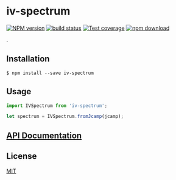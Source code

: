 # iv-spectrum

[![NPM version][npm-image]][npm-url]
[![build status][travis-image]][travis-url]
[![Test coverage][codecov-image]][codecov-url]
[![npm download][download-image]][download-url]

.

## Installation

`$ npm install --save iv-spectrum`

## Usage

```js
import IVSpectrum from 'iv-spectrum';

let spectrum = IVSpectrum.fromJcamp(jcamp);
```

## [API Documentation](https://cheminfo.github.io/iv-spectrum/)

## License

[MIT](./LICENSE)

[npm-image]: https://img.shields.io/npm/v/iv-spectrum.svg?style=flat-square
[npm-url]: https://www.npmjs.com/package/iv-spectrum
[travis-image]: https://img.shields.io/travis/cheminfo/iv-spectrum/master.svg?style=flat-square
[travis-url]: https://travis-ci.org/cheminfo/iv-spectrum
[codecov-image]: https://img.shields.io/codecov/c/github/cheminfo/iv-spectrum.svg?style=flat-square
[codecov-url]: https://codecov.io/gh/cheminfo/iv-spectrum
[download-image]: https://img.shields.io/npm/dm/iv-spectrum.svg?style=flat-square
[download-url]: https://www.npmjs.com/package/iv-spectrum
